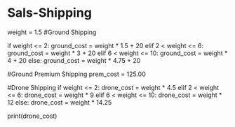 # Sals-Shipping

weight = 1.5
#Ground Shipping 

if weight <= 2:
  ground_cost = weight * 1.5 + 20
elif 2 < weight <= 6:
  ground_cost = weight * 3 + 20
elif 6 < weight <= 10:
  ground_cost = weight * 4 + 20
else:
  ground_cost = weight * 4.75 + 20

#Ground Premium Shipping
prem_cost = 125.00


#Drone Shipping
if weight <= 2:
  drone_cost = weight * 4.5
elif 2 < weight <= 6:
  drone_cost = weight * 9 
elif 6 < weight <= 10:
  drone_cost = weight * 12
else:
  drone_cost = weight * 14.25 

print(drone_cost)

